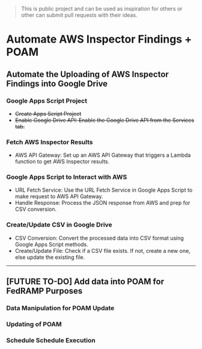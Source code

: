 > This is public project and can be used as inspiration for others or other can submit pull requests with their ideas.

# Automate AWS Inspector Findings + POAM

## Automate the Uploading of AWS Inspector Findings into Google Drive

### Google Apps Script Project
- ~~Create Apps Script Project~~
- ~~Enable Google Drive API: Enable the Google Drive API from the Services tab.~~

### Fetch AWS Inspector Results
- AWS API Gateway: Set up an AWS API Gateway that triggers a Lambda function to get AWS Inspector results.

### Google Apps Script to Interact with AWS
- URL Fetch Service: Use the URL Fetch Service in Google Apps Script to make request to AWS API Gateway.
- Handle Response: Process the JSON response from AWS and prep for CSV conversion.

### Create/Update CSV in Google Drive
- CSV Conversion: Convert the processed data into CSV format using Google Apps Script methods.
- Create/Update File: Check if a CSV file exists. If not, create a new one, else update the existing file.



-----------
## [FUTURE TO-DO] Add data into POAM for FedRAMP Purposes

### Data Manipulation for POAM Update

### Updating of POAM

### Schedule Schedule Execution



